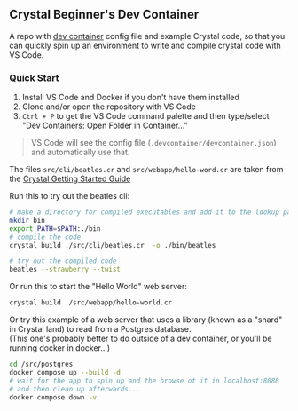 ## Crystal Beginner's Dev Container

A repo with [dev container][devcontainers-spec] config file and example Crystal code, so that you can quickly spin up an environment to write and compile crystal code with VS Code.

### Quick Start

1. Install VS Code and Docker if you don't have them installed
2. Clone and/or open the repository with VS Code
3. `Ctrl + P` to get the VS Code command palette and then type/select "Dev Containers: Open Folder in Container..."

> VS Code will see the config file (`.devcontainer/devcontainer.json`) and automatically use that.

The files `src/cli/beatles.cr` and `src/webapp/hello-word.cr` are taken from the [Crystal Getting Started Guide][crystal-tutorial]

Run this to try out the beatles cli:

```bash
# make a directory for compiled executables and add it to the lookup path
mkdir bin
export PATH=$PATH:./bin
# compile the code
crystal build ./src/cli/beatles.cr  -o ./bin/beatles

# try out the compiled code
beatles --strawberry --twist
```

Or run this to start the "Hello World" web server:
```bash
crystal build ./src/webapp/hello-world.cr
```

Or try this example of a web server that uses a library (known as a "shard" in Crystal land) to read from a Postgres database.  
(This one's probably better to do outside of a dev container, or you'll be running docker in docker...)
```bash
cd /src/postgres
docker compose up --build -d
# wait for the app to spin up and the browse ot it in localhost:8088
# and then clean up afterwards...
docker compose down -v
```


[devcontainers-spec]: https://containers.dev/
[crystal-tutorial]: https://crystal-lang.org/reference/1.8/getting_started/